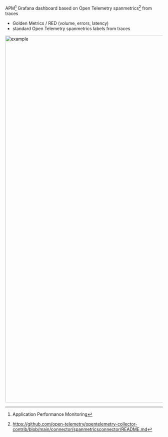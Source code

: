 APM[^1] Grafana dashboard based on Open Telemetry spanmetrics[^2] from traces

- Golden Metrics / RED (volume, errors, latency)
- standard Open Telemetry spanmetrics labels from traces

<img width="1170" alt="example" src="https://github.com/user-attachments/assets/e3205ced-6aba-4a11-b088-0d3904b138f1" />

[^1]: Application Performance Monitoring
[^2]: https://github.com/open-telemetry/opentelemetry-collector-contrib/blob/main/connector/spanmetricsconnector/README.md
